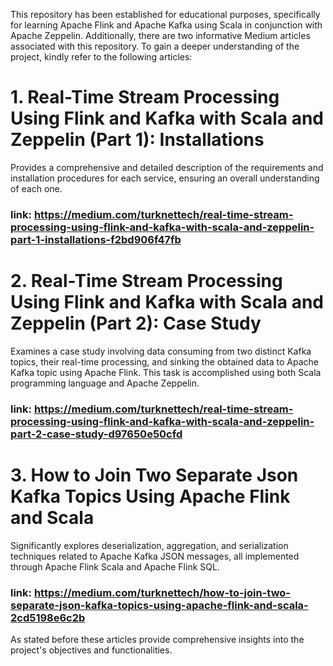 This repository has been established for educational purposes, specifically for learning Apache Flink and Apache Kafka using Scala in conjunction with Apache Zeppelin. Additionally, there are two informative Medium articles associated with this repository. To gain a deeper understanding of the project, kindly refer to the following articles:

# 1. Real-Time Stream Processing Using Flink and Kafka with Scala and Zeppelin (Part 1): Installations
Provides a comprehensive and detailed description of the requirements and installation procedures for each service, ensuring an overall understanding of each one.
### link: https://medium.com/turknettech/real-time-stream-processing-using-flink-and-kafka-with-scala-and-zeppelin-part-1-installations-f2bd906f47fb

# 2. Real-Time Stream Processing Using Flink and Kafka with Scala and Zeppelin (Part 2): Case Study
Examines a case study involving data consuming from two distinct Kafka topics, their real-time processing, and sinking the obtained data to Apache Kafka topic using Apache Flink. This task is accomplished using both Scala programming language and Apache Zeppelin.
### link: https://medium.com/turknettech/real-time-stream-processing-using-flink-and-kafka-with-scala-and-zeppelin-part-2-case-study-d97650e50cfd

# 3. How to Join Two Separate Json Kafka Topics Using Apache Flink and Scala
Significantly explores deserialization, aggregation, and serialization techniques related to Apache Kafka JSON messages, all implemented through Apache Flink Scala and Apache Flink SQL.
### link: https://medium.com/turknettech/how-to-join-two-separate-json-kafka-topics-using-apache-flink-and-scala-2cd5198e6c2b

As stated before these articles provide comprehensive insights into the project's objectives and functionalities.

